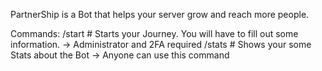PartnerShip is a Bot that helps your server grow and reach more people.

Commands:
  /start # Starts your Journey. You will have to fill out some information.
  -> Administrator and 2FA required
  /stats # Shows your some Stats about the Bot
  -> Anyone can use this command
